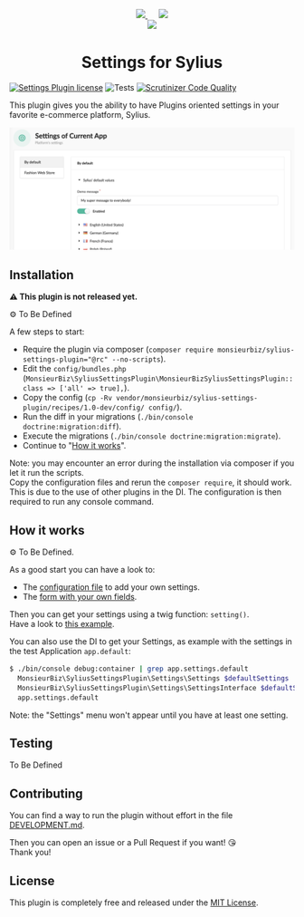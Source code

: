 <p align="center">
    <a href="https://monsieurbiz.com" target="_blank">
        <img src="https://monsieurbiz.com/logo.png" width="250px" />
    </a>
    &nbsp;&nbsp;&nbsp;&nbsp;
    <a href="https://sylius.com" target="_blank">
        <img src="https://demo.sylius.com/assets/shop/img/logo.png" width="200px" />
    </a>
    <br/>
    <img src="https://monsieurbiz.com/assets/images/sylius_badge_extension-artisan.png" width="100">
</p>



<h1 align="center">Settings for Sylius</h1>

[![Settings Plugin license](https://img.shields.io/github/license/monsieurbiz/SyliusSettingsPlugin?public)](https://github.com/monsieurbiz/SyliusSettingsPlugin/blob/master/LICENSE)
![Tests](https://img.shields.io/github/workflow/status/monsieurbiz/SyliusSettingsPlugin/Tests/master?label=tests&logo=github)
[![Scrutinizer Code Quality](https://img.shields.io/scrutinizer/quality/g/monsieurbiz/SyliusSettingsPlugin/master?logo=scrutinizer)](https://scrutinizer-ci.com/g/monsieurbiz/SyliusSettingsPlugin/?branch=master)

This plugin gives you the ability to have Plugins oriented settings in your favorite e-commerce platform, Sylius.

![Screenshot of the admin panel in Settings section](/docs/images/screenshot01.png)

## Installation

**⚠️ This plugin is not released yet.**

⚙️ To Be Defined

A few steps to start:

- Require the plugin via composer (`composer require monsieurbiz/sylius-settings-plugin="@rc" --no-scripts`).
- Edit the `config/bundles.php` (`MonsieurBiz\SyliusSettingsPlugin\MonsieurBizSyliusSettingsPlugin::class => ['all' => true],`).
- Copy the config (`cp -Rv vendor/monsieurbiz/sylius-settings-plugin/recipes/1.0-dev/config/ config/`).
- Run the diff in your migrations (`./bin/console doctrine:migration:diff`).
- Execute the migrations (`./bin/console doctrine:migration:migrate`).
- Continue to "[How it works](#how-it-works)".

Note: you may encounter an error during the installation via composer if you let it run the scripts.  
Copy the configuration files and rerun the `composer require`, it should work. This is due to the use of other plugins in the DI.
The configuration is then required to run any console command.

<!--

**Beware!**

> This installation instruction assumes that you're using Symfony Flex.

1. Require the plugin using composer

    ```bash
    composer require monsieurbiz/sylius-settings-plugin
    ```

2. Generate & Run Doctrine migrations

    ```
    ./bin/console doctrine:migration:diff
    ./bin/console doctrine:migration:migrate
    ```
-->

## How it works

⚙️ To Be Defined.

As a good start you can have a look to:

- The [configuration file](https://github.com/monsieurbiz/SyliusSettingsPlugin/blob/master/tests/Application/config/packages/monsieurbiz_settings_plugin_custom.yaml) to add your own settings.
- The [form with your own fields](https://github.com/monsieurbiz/SyliusSettingsPlugin/blob/master/tests/Application/src/Form/SettingsType.php).

Then you can get your settings using a twig function: `setting()`.  
Have a look to [this example](https://github.com/monsieurbiz/SyliusSettingsPlugin/blob/master/tests/Application/templates/views/message.html.twig).

You can also use the DI to get your Settings, as example with the settings in the test Application `app.default`:

```bash
$ ./bin/console debug:container | grep app.settings.default
  MonsieurBiz\SyliusSettingsPlugin\Settings\Settings $defaultSettings                    alias for "app.settings.default"
  MonsieurBiz\SyliusSettingsPlugin\Settings\SettingsInterface $defaultSettings           alias for "app.settings.default"
  app.settings.default                                                                   MonsieurBiz\SyliusSettingsPlugin\Settings\Settings
```

Note: the "Settings" menu won't appear until you have at least one setting.

## Testing

To Be Defined

<!-- See [TESTING.md](TESTING.md). -->

## Contributing

You can find a way to run the plugin without effort in the file [DEVELOPMENT.md](./DEVELOPMENT.md).

Then you can open an issue or a Pull Request if you want! 😘  
Thank you!

## License

This plugin is completely free and released under the [MIT License](https://github.com/monsieurbiz/SyliusSettingsPlugin/blob/master/LICENSE).
